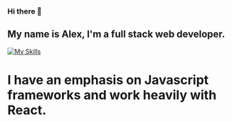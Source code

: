 ### Hi there 👋

## My name is Alex, I'm a full stack web developer.
[![My Skills](https://skillicons.dev/icons?i=js,html,css,react,postgres,nodejs,py,php,firebase)](https://skillicons.dev)
# I have an emphasis on Javascript frameworks and work heavily with React.

